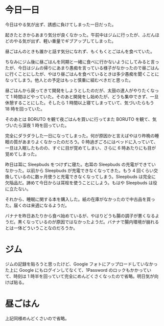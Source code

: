 # 今日一日
今日はやる気が出ず、誘惑に負けてしまった一日だった。

起きたときからあまり気分が良くなかった。午前中はジムに行ったが、ふだんほどのやる気が出ず、軽い重量でギブアップしてしまった。

昼ごはんのときも誰かと話す気分になれず、もくもくとごはんを食べていた。

ちなみにジム後に昼ごはんを同期と一緒に食べに行かないようにしてみると言ったが、今日はジムの帰りにあまり愚痴を言っている様子がなかったので昼ごはんに行くことにしたが、やはり昼ごはんを食べているときは多少愚痴を聞くことになってしまう。他人との予定はもっと慎重に組むべきだと思った。

昼ごはんから戻ってきて開発をしようとしたのだが、太鼓の達人がやりたくなって 1 時間ほどやっていた。そのあと開発をし始めたが、どうも集中できず、一旦休憩することにした。そしたら 1 時間以上寝てしまっていて、気づいたらもう 18 時を回っていた。

そのあとは BORUTO を観て夜ごはんを買いに行ってまた BORUTO を観て、気づいたら深夜 1 時を回っていた。

完全にダラダラした一日になってしまった。何が原因かと言えばやはり昨晩の睡眠の質があまりよくなかったのだろう。0 時過ぎごろにはベッドに入っていて、一旦は入眠したものの、すぐに目が覚めてしまい、さらに 6 時あたりにも目が覚めてしまった。

昨日は耳に Sleepbuds をつけずに寝た。右耳の Sleepbuds の充電ができていなかった。以前から Sleepbuds が充電できなくなってきた。もう 4 回くらい交換しているのに数ヶ月使うと充電できなくなってしまう。Sleepbuds は完全に欠陥品だ。諦めて今日からは耳栓を使うことにしよう。もはや Sleepbuds は役に立たない。

それから、睡眠に関する本を購入した。紙の在庫がなかったので中古品を買った。届くのは来週になるようだ。

バナナを昨日あたりから食べ始めているが、やはりどうも腸の調子が悪くなるようだ。黒くなっているのが原因ではなかったようだ。バナナで腸内環境が崩れるとは一体どういうことなのだろうか。

# ジム
ジムの記録を貼ろうと思ったけど、Google フォトにアップロードしていなかった上に Google にもログインしてなくて、1Password のロックもかかっていて、時刻は  1 時半を回っていて完全にめんどくさくなったので省略。明日気が向けば貼る。

# 昼ごはん
上記同様めんどくさいので省略。
